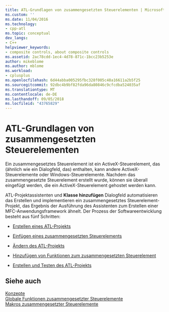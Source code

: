 ```yaml
---
title: ATL-Grundlagen von zusammengesetzten Steuerelementen | Microsoft-Dokumentation
ms.custom: ''
ms.date: 11/04/2016
ms.technology:
- cpp-atl
ms.topic: conceptual
dev_langs:
- C++
helpviewer_keywords:
- composite controls, about composite controls
ms.assetid: 2ac78cdd-1ec4-4d78-871c-1bcc23b5253e
author: mikeblome
ms.author: mblome
ms.workload:
- cplusplus
ms.openlocfilehash: 6d44abba005295fbc328f005c48a16611a2b5f25
ms.sourcegitcommit: 92dbc4b9bf82fda96da80846c9cfcdba524035af
ms.translationtype: MT
ms.contentlocale: de-DE
ms.lasthandoff: 09/05/2018
ms.locfileid: "43765829"
---
```

# <a name="atl-composite-control-fundamentals"></a>ATL-Grundlagen von zusammengesetzten Steuerelementen

Ein zusammengesetztes Steuerelement ist ein ActiveX-Steuerelement, das (ähnlich wie ein Dialogfeld, das) enthalten, kann andere ActiveX-Steuerelemente oder Windows-Steuerelemente. Nachdem das zusammengesetzte Steuerelement erstellt wurde, können sie überall eingefügt werden, die ein ActiveX-Steuerelement gehostet werden kann.

ATL-Projektassistenten und **Klasse hinzufügen** Dialogfeld automatisieren das Erstellen und implementieren ein zusammengesetztes Steuerelement-Projekt, das Ergebnis der Ausführung des Assistenten zum Erstellen einer MFC-Anwendungsframework ähnelt. Der Prozess der Softwareentwicklung besteht aus fünf Schritten:

- [Erstellen eines ATL-Projekts](../atl/reference/creating-an-atl-project.md)

- [Einfügen eines zusammengesetzten Steuerelements](../atl/inserting-a-composite-control.md)

- [Ändern des ATL-Projekts](../atl/modifying-the-atl-project.md)

- [Hinzufügen von Funktionen zum zusammengesetzten Steuerelement](../atl/adding-functionality-to-the-composite-control.md)

- [Erstellen und Testen des ATL-Projekts](../atl/building-and-testing-the-atl-project.md)

## <a name="see-also"></a>Siehe auch

[Konzepte](../atl/active-template-library-atl-concepts.md)   
[Globale Funktionen zusammengesetzter Steuerelemente](../atl/reference/composite-control-global-functions.md)   
[Makros zusammengesetzter Steuerelemente](../atl/reference/composite-control-macros.md)

